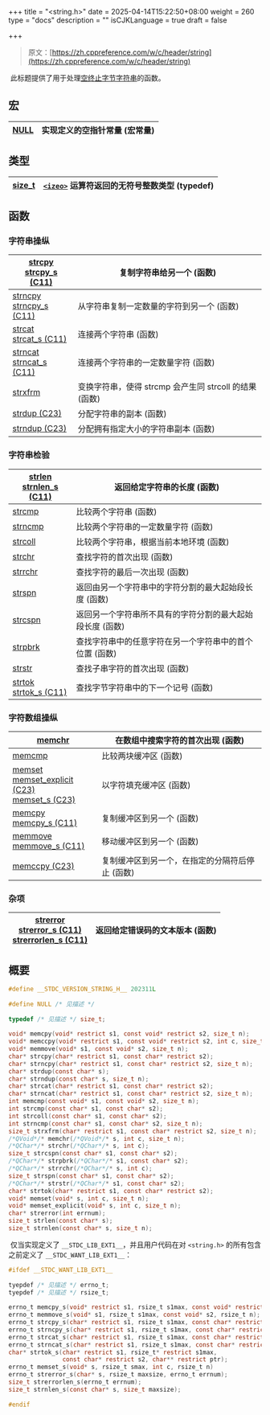 +++
title = "<string.h>"
date = 2025-04-14T15:22:50+08:00
weight = 260
type = "docs"
description = ""
isCJKLanguage = true
draft = false

+++

> 原文：[https://zh.cppreference.com/w/c/header/string](https://zh.cppreference.com/w/c/header/string)

​	此标题提供了用于处理[空终止字节字符串](https://zh.cppreference.com/w/c/string/byte)的函数。

## 宏

| [NULL<br />](https://zh.cppreference.com/w/c/types/NULL) | 实现定义的空指针常量 (宏常量) |
| -------------------------------------------------------- | ----------------------------- |

## 类型

| [size_t<br />](https://zh.cppreference.com/w/c/types/size_t) | [`<izeo>`](https://zh.cppreference.com/w/c/language/sizeof) 运算符返回的无符号整数类型 (typedef) |
| ------------------------------------------------------------ | ------------------------------------------------------------ |

## 函数

### 字符串操纵

| [strcpy <br />strcpy_s (C11)<br />](https://zh.cppreference.com/w/c/string/byte/strcpy) | 复制字符串给另一个 (函数)                              |
| ------------------------------------------------------------ | ------------------------------------------------------ |
| [strncpy <br />strncpy_s (C11)<br />](https://zh.cppreference.com/w/c/string/byte/strncpy) | 从字符串复制一定数量的字符到另一个 (函数)              |
| [strcat <br />strcat_s (C11)<br />](https://zh.cppreference.com/w/c/string/byte/strcat) | 连接两个字符串 (函数)                                  |
| [strncat <br />strncat_s (C11)<br />](https://zh.cppreference.com/w/c/string/byte/strncat) | 连接两个字符串的一定数量字符 (函数)                    |
| [strxfrm<br />](https://zh.cppreference.com/w/c/string/byte/strxfrm) | 变换字符串，使得 strcmp 会产生同 strcoll 的结果 (函数) |
| [strdup (C23)<br />](https://zh.cppreference.com/w/c/string/byte/strdup) | 分配字符串的副本 (函数)                                |
| [strndup (C23)<br />](https://zh.cppreference.com/w/c/string/byte/strndup) | 分配拥有指定大小的字符串副本 (函数)                    |

### 字符串检验

| [strlen <br />strnlen_s (C11)<br />](https://zh.cppreference.com/w/c/string/byte/strlen) | 返回给定字符串的长度 (函数)                               |
| ------------------------------------------------------------ | --------------------------------------------------------- |
| [strcmp<br />](https://zh.cppreference.com/w/c/string/byte/strcmp) | 比较两个字符串 (函数)                                     |
| [strncmp<br />](https://zh.cppreference.com/w/c/string/byte/strncmp) | 比较两个字符串的一定数量字符 (函数)                       |
| [strcoll<br />](https://zh.cppreference.com/w/c/string/byte/strcoll) | 比较两个字符串，根据当前本地环境 (函数)                   |
| [strchr<br />](https://zh.cppreference.com/w/c/string/byte/strchr) | 查找字符的首次出现 (函数)                                 |
| [strrchr<br />](https://zh.cppreference.com/w/c/string/byte/strrchr) | 查找字符的最后一次出现 (函数)                             |
| [strspn<br />](https://zh.cppreference.com/w/c/string/byte/strspn) | 返回由另一个字符串中的字符分割的最大起始段长度 (函数)     |
| [strcspn<br />](https://zh.cppreference.com/w/c/string/byte/strcspn) | 返回另一个字符串所不具有的字符分割的最大起始段长度 (函数) |
| [strpbrk<br />](https://zh.cppreference.com/w/c/string/byte/strpbrk) | 查找字符串中的任意字符在另一个字符串中的首个位置 (函数)   |
| [strstr<br />](https://zh.cppreference.com/w/c/string/byte/strstr) | 查找子串字符的首次出现 (函数)                             |
| [strtok <br />strtok_s (C11)<br />](https://zh.cppreference.com/w/c/string/byte/strtok) | 查找字节字符串中的下一个记号 (函数)                       |

### 字符数组操纵

| [memchr<br />](https://zh.cppreference.com/w/c/string/byte/memchr) | 在数组中搜索字符的首次出现 (函数)               |
| ------------------------------------------------------------ | ----------------------------------------------- |
| [memcmp<br />](https://zh.cppreference.com/w/c/string/byte/memcmp) | 比较两块缓冲区 (函数)                           |
| [memset <br />memset_explicit (C23)<br />memset_s (C23)<br />](https://zh.cppreference.com/w/c/string/byte/memset) | 以字符填充缓冲区 (函数)                         |
| [memcpy <br />memcpy_s (C11)<br />](https://zh.cppreference.com/w/c/string/byte/memcpy) | 复制缓冲区到另一个 (函数)                       |
| [memmove <br />memmove_s (C11)<br />](https://zh.cppreference.com/w/c/string/byte/memmove) | 移动缓冲区到另一个 (函数)                       |
| [memccpy (C23)<br />](https://zh.cppreference.com/w/c/string/byte/memccpy) | 复制缓冲区到另一个，在指定的分隔符后停止 (函数) |

### 杂项

| [strerror <br />strerror_s (C11)<br />strerrorlen_s (C11)<br />](https://zh.cppreference.com/w/c/string/byte/strerror) | 返回给定错误码的文本版本 (函数) |
| ------------------------------------------------------------ | ------------------------------- |

## 概要

```c
#define __STDC_VERSION_STRING_H__ 202311L
 
#define NULL /* 见描述 */
 
typedef /* 见描述 */ size_t;
 
void* memcpy(void* restrict s1, const void* restrict s2, size_t n);
void* memccpy(void* restrict s1, const void* restrict s2, int c, size_t n);
void* memmove(void* s1, const void* s2, size_t n);
char* strcpy(char* restrict s1, const char* restrict s2);
char* strncpy(char* restrict s1, const char* restrict s2, size_t n);
char* strdup(const char* s);
char* strndup(const char* s, size_t n);
char* strcat(char* restrict s1, const char* restrict s2);
char* strncat(char* restrict s1, const char* restrict s2, size_t n);
int memcmp(const void* s1, const void* s2, size_t n);
int strcmp(const char* s1, const char* s2);
int strcoll(const char* s1, const char* s2);
int strncmp(const char* s1, const char* s2, size_t n);
size_t strxfrm(char* restrict s1, const char* restrict s2, size_t n);
/*QVoid*/* memchr(/*QVoid*/* s, int c, size_t n);
/*QChar*/* strchr(/*QChar*/* s, int c);
size_t strcspn(const char* s1, const char* s2);
/*QChar*/* strpbrk(/*QChar*/* s1, const char* s2);
/*QChar*/* strrchr(/*QChar*/* s, int c);
size_t strspn(const char* s1, const char* s2);
/*QChar*/* strstr(/*QChar*/* s1, const char* s2);
char* strtok(char* restrict s1, const char* restrict s2);
void* memset(void* s, int c, size_t n);
void* memset_explicit(void* s, int c, size_t n);
char* strerror(int errnum);
size_t strlen(const char* s);
size_t strnlen(const char* s, size_t n);
```

​	仅当实现定义了 `__STDC_LIB_EXT1__`，并且用户代码在对 `<string.h>` 的所有包含之前定义了 `__STDC_WANT_LIB_EXT1__`：

```c
#ifdef __STDC_WANT_LIB_EXT1__
 
tyepdef /* 见描述 */ errno_t;
tyepdef /* 见描述 */ rsize_t;
 
errno_t memcpy_s(void* restrict s1, rsize_t s1max, const void* restrict s2, rsize_t n);
errno_t memmove_s(void* s1, rsize_t s1max, const void* s2, rsize_t n);
errno_t strcpy_s(char* restrict s1, rsize_t s1max, const char* restrict s2);
errno_t strncpy_s(char* restrict s1, rsize_t s1max, const char* restrict s2, rsize_t n);
errno_t strcat_s(char* restrict s1, rsize_t s1max, const char* restrict s2);
errno_t strncat_s(char* restrict s1, rsize_t s1max, const char* restrict s2, rsize_t n);
char* strtok_s(char* restrict s1, rsize_t* restrict s1max,
               const char* restrict s2, char** restrict ptr);
errno_t memset_s(void* s, rsize_t smax, int c, rsize_t n)
errno_t strerror_s(char* s, rsize_t maxsize, errno_t errnum);
size_t strerrorlen_s(errno_t errnum);
size_t strnlen_s(const char* s, size_t maxsize);
 
#endif
```